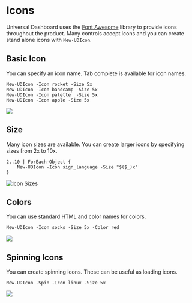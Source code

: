 # Icons

Universal Dashboard uses the [Font Awesome](https://fontawesome.com/icons?from=io) library to provide icons throughout the product. Many controls accept icons and you can create stand alone icons with `New-UDIcon`.

## Basic Icon

You can specify an icon name. Tab complete is available for icon names.

```text
New-UDIcon -Icon rocket -Size 5x
New-UDIcon -Icon bandcamp -Size 5x
New-UDIcon -Icon palette  -Size 5x
New-UDIcon -Icon apple -Size 5x
```

![](../.gitbook/assets/image%20%2830%29.png)

## Size

Many icon sizes are available. You can create larger icons by specifying sizes from 2x to 10x.

```text
2..10 | ForEach-Object {
    New-UDIcon -Icon sign_language -Size "$($_)x"
}
```

![Icon Sizes](../.gitbook/assets/image%20%2856%29.png)

## Colors

You can use standard HTML and color names for colors.

```text
New-UDIcon -Icon socks -Size 5x -Color red
```

![](../.gitbook/assets/image%20%2820%29.png)

## Spinning Icons

You can create spinning icons. These can be useful as loading icons.

```text
New-UDIcon -Spin -Icon linux -Size 5x
```

![](../.gitbook/assets/image%20%2813%29.png)

